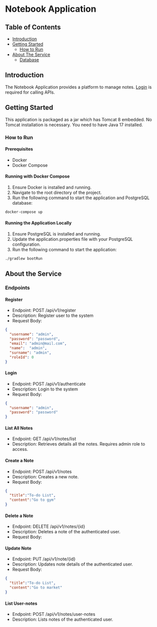 # Notebook Application

## Table of Contents

- [Introduction](#introduction)
- [Getting Started](#getting-started)
    - [How to Run](#how-to-run)
- [About The Service](#about-the-service)
    - [Database](#database)

## Introduction

The Notebook Application provides a platform to manage notes. [Login](#login) is required for calling APIs.

## Getting Started

This application is packaged as a jar which has Tomcat 8 embedded. No Tomcat installation is necessary. You need to have Java 17 installed.

### How to Run
#### Prerequisites
- Docker
- Docker Compose

#### Running with Docker Compose
1. Ensure Docker is installed and running.
2. Navigate to the root directory of the project.
3. Run the following command to start the application and PostgreSQL database:

```bash
docker-compose up
```

#### Running the Application Locally
1. Ensure PostgreSQL is installed and running.
2. Update the application.properties file with your PostgreSQL configuration.
3. Run the following command to start the application:
```bash
./gradlew bootRun 
```



## About the Service

### Endpoints

#### Register

- Endpoint: POST /api/v1/register
- Description: Register user to the system
- Request Body:

```json
{
  "username": "admin",
  "password": "password",
  "email": "admin@mail.com",
  "name":  "admin",
  "surname": "admin",
  "roleId": 0
}
```


#### Login

- Endpoint: POST /api/v1/authenticate
- Description: Login to the system
- Request Body:

```json
{
  "username": "admin",
  "password": "password"
}
```

#### List All Notes

- Endpoint: GET /api/v1/notes/list
- Description: Retrieves details all the notes. Requires admin role to access.

#### Create a Note

- Endpoint: POST /api/v1/notes
- Description: Creates a new note.
- Request Body:

```json
{
  "title":"To-do List",
  "content":"Go to gym"
}

```
#### Delete a Note

- Endpoint: DELETE /api/v1/notes/{id}
- Description: Deletes a note of the authenticated user.
- Request Body:

#### Update Note

- Endpoint: PUT /api/v1/note/{id}
- Description: Updates note details of the authenticated user.
- Request Body:

```json
{
  "title":"To-do List",
  "content":"Go to market"
}
```
#### List User-notes

- Endpoint: POST /api/v1/notes/user-notes
- Description: Lists notes of the authenticated user.

